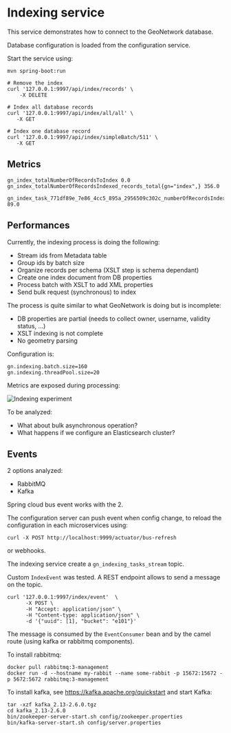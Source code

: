 # Indexing service

This service demonstrates how to connect to the GeoNetwork database.

Database configuration is loaded from the configuration service.

Start the service using:
```
mvn spring-boot:run
```


```shell script
# Remove the index
curl '127.0.0.1:9997/api/index/records' \
    -X DELETE 

# Index all database records
curl '127.0.0.1:9997/api/index/all/all' \
   -X GET 

# Index one database record
curl '127.0.0.1:9997/api/index/simpleBatch/511' \
   -X GET 
```



## Metrics

```
gn_index_totalNumberOfRecordsToIndex 0.0
gn_index_totalNumberOfRecordsIndexed_records_total{gn="index",} 356.0

gn_index_task_771df89e_7e86_4cc5_895a_2956509c302c_numberOfRecordsIndexed_records_total{gn="index",} 89.0
```

## Performances

Currently, the indexing process is doing the following:
* Stream ids from Metadata table
* Group ids by batch size 
* Organize records per schema (XSLT step is schema dependant)
* Create one index document from DB properties
* Process batch with XSLT to add XML properties
* Send bulk request (synchronous) to index

The process is quite similar to what GeoNetwork is doing but is incomplete:
* DB properties are partial (needs to collect owner, username, validity status, ...)
* XSLT indexing is not complete
* No geometry parsing

Configuration is:

```properties
gn.indexing.batch.size=160
gn.indexing.threadPool.size=20
```

Metrics are exposed during processing: 

![Indexing experiment](../doc/img/indexing-experiment.png)

To be analyzed:
* What about bulk asynchronous operation?
* What happens if we configure an Elasticsearch cluster?



## Events

2 options analyzed:
* RabbitMQ
* Kafka

Spring cloud bus event works with the 2.

The configuration server can push event when config change, to reload the configuration in each microservices using:
```shell script
curl -X POST http://localhost:9999/actuator/bus-refresh
```
or webhooks.

The indexing service create a `gn_indexing_tasks_stream` topic. 

Custom `IndexEvent` was tested. A REST endpoint allows to send a message on the topic.

```shell script
curl '127.0.0.1:9997/index/event'  \
      -X POST \
      -H "Accept: application/json" \
      -H "Content-type: application/json" \
      -d '{"uuid": [1], "bucket": "e101"}'
```

The message is consumed by the `EventConsumer` bean and by the camel route (using kafka or rabbitmq components).


To install rabbitmq:

```shell script
docker pull rabbitmq:3-management
docker run -d --hostname my-rabbit --name some-rabbit -p 15672:15672 -p 5672:5672 rabbitmq:3-management
```

To install kafka, see https://kafka.apache.org/quickstart and start Kafka:

```shell script
tar -xzf kafka_2.13-2.6.0.tgz
cd kafka_2.13-2.6.0
bin/zookeeper-server-start.sh config/zookeeper.properties
bin/kafka-server-start.sh config/server.properties
```
